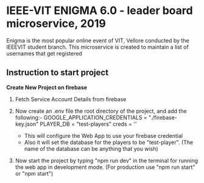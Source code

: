 # IEEE-VIT ENIGMA 6.0 - leader board microservice, 2019

Enigma is the most popular online event of VIT, Vellore conducted by the IEEEVIT student branch.
This microservice is created to maintain a list of usernames that get registered

## Instruction to start project
__Create New Project on firebase__

 1. Fetch Service Account Details from firebase
 2. Now create an .env file the root directory of the project, and add the following:-
	 GOOGLE_APPLICATION_CREDENTIALS = "./firebase-key.json"
	 PLAYER_DB = "test-players"
	 creds = '<admin app credentials of firebase>'
	
	* This will configure the Web App to use your firebase credential
	* Also it will set the database for the players to be "test-player". (The name of the database can be anything that you wish)
 3. Now start the project by typing "npm run dev" in the terminal for running the web app in development mode. 
	(For production use "npm run start" or "npm start")